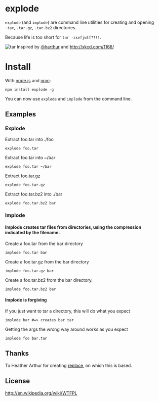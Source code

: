 # explode
`explode` (and `implode`) are command line utilities for creating and opening `.tar`, `.tar.gz`, `.tar.bz2` directories. 

Because life is too short for `tar -zxvfjwtf??!!`.

![tar](http://imgs.xkcd.com/comics/tar.png)
Inspired by [@harthur](http://twitter.com/harthur) and http://xkcd.com/1168/

# Install
With [node.js](http://nodejs.org/) and [npm](http://github.com/isaacs/npm):

	npm install explode -g

You can now use `explode` and `implode` from the command line.


## Examples

### Explode

Extract foo.tar into ./foo
```
explode foo.tar
```

Extract foo.tar into ~/bar
```
explode foo.tar ~/bar
```

Extract foo.tar.gz
```
explode foo.tar.gz
```

Extract foo.tar.bz2 into ./bar
```
explode foo.tar.bz2 bar
```

### Implode

#### Implode creates tar files from directories, using the compression indicated by the filename.

Create a foo.tar from the bar directory

```
implode foo.tar bar
```

Create a foo.tar.gz from the bar directory

```
implode foo.tar.gz bar
```

Create a foo.tar.bz2 from the bar directory.
```
implode foo.tar.bz2 bar
```

#### Implode is forgiving

If you just want to tar a directory, this will do what you expect

```
implode bar #=> creates bar.tar
```

Getting the args the wrong way around works as you expect
```
implode foo bar.tar
```


## Thanks

To Heather Arthur for creating [replace](https://github.com/harthur/replace), on which this is based.

## License

http://en.wikipedia.org/wiki/WTFPL
